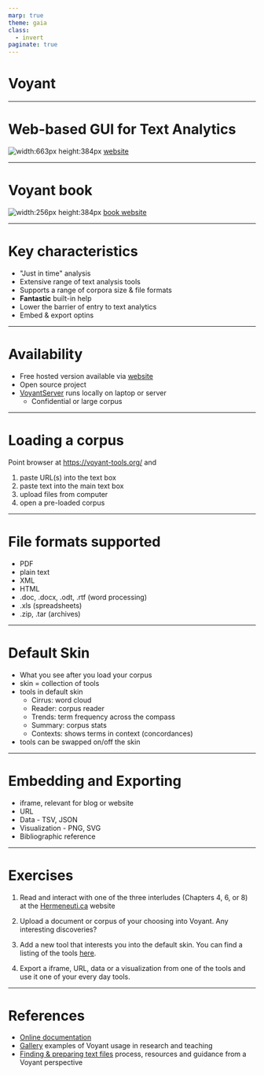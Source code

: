 ```yaml
---
marp: true
theme: gaia
class:
  - invert
paginate: true
---
```

<!-- _class: lead -->
# Voyant
---
# Web-based GUI for Text Analytics
![width:663px height:384px](https://voyant-tools.org/docs/guides/start/getting-started.png)
[website](https://voyant-tools.org/)

---
# Voyant book
![width:256px height:384px](https://m.media-amazon.com/images/I/41B+tamNlAL.jpg)
[book website](http://hermeneuti.ca/)

---
# Key characteristics
* "Just in time" analysis
* Extensive range of text analysis tools
* Supports a range of corpora size & file formats
* **Fantastic** built-in help
* Lower the barrier of entry to text analytics
* Embed & export optins
---
# Availability
* Free hosted version available via [website](https://voyant-tools.org/)
* Open source project
* [VoyantServer](https://voyant-tools.org/docs/#!/guide/server) runs locally on laptop or server
    * Confidential or large corpus
   
---
# Loading a corpus
Point browser at https://voyant-tools.org/ and 
1.  paste URL(s) into the text box
2.  paste text into the main text box
3.  upload files from computer
4.  open a pre-loaded corpus
---
# File formats supported
* PDF
* plain text
* XML
* HTML 
* .doc, .docx, .odt, .rtf (word processing)
* .xls (spreadsheets)
* .zip, .tar (archives)
---
# Default Skin
* What you see after you load your corpus
* skin = collection of tools
* tools in default skin
    * Cirrus: word cloud
    * Reader: corpus reader
    * Trends: term frequency across the compass
    * Summary: corpus stats
    * Contexts: shows terms in context (concordances)
* tools can be swapped on/off the skin
---

# Embedding and Exporting
* iframe, relevant for blog or website
* URL 
* Data - TSV, JSON
* Visualization - PNG, SVG
* Bibliographic reference
---
# Exercises
1. Read and interact with one of the three interludes (Chapters 4, 6, or 8) at the [Hermeneuti.ca](http://hermeneuti.ca)  website

2. Upload a document or corpus of your choosing into Voyant. Any interesting discoveries?

3. Add a new tool that interests you into the default skin. You can find a listing of the tools [here](https://voyant-tools.org/docs/#!/guide/tools).

4. Export a iframe, URL, data or a visualization from one of the tools and use it one of your every day tools.
---
# References
* [Online documentation](http://docs.voyant-tools.org/docs/#!/guide)
* [Gallery](https://voyant-tools.org/docs/#!/guide/gallery) examples of Voyant usage in research and teaching
* [Finding & preparing text files](https://voyanttools.github.io/hermeneutica/finding-preparing-text.htm) process, resources and guidance from a Voyant perspective